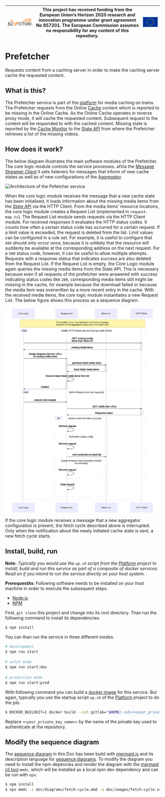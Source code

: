| [![5G-VICTORI logo](doc/images/5g-victori-logo.png)](https://www.5g-victori-project.eu/) | This project has received funding from the European Union’s Horizon 2020 research and innovation programme under grant agreement No 857201. The European Commission assumes no responsibility for any content of this repository. | [![Acknowledgement: This project has received funding from the European Union’s Horizon 2020 research and innovation programme under grant agreement No 857201.](doc/images/eu-flag.jpg)](https://ec.europa.eu/programmes/horizon2020/en) |
| ---------------------------------------------------------------------------------------- | ------------------------------------------------------------------------------------------------------------------------------------------- | ----------------------------------------------------------------------------------------------------------------------------------------------------------------------------------------------------------------------------------------- |


# Prefetcher

Requests content from a caching server in order to make the caching server cache the requested content.

## What is this?

The Prefetcher service is part of the [platform](../../../5gv-platform) for media caching on trains. The Prefetcher requests from the Online [Cache](../../../5gv-cache) content which is reported to be missing in the Online Cache. As the Online Cache operates in reverse proxy mode, it will cache the requested content. Subsequent request to the content will be responded to with the cached content. Missing state is reported by the [Cache Monitor](h../../../5gv-cache-monitor) to the [State API](../../../5gv-state-api) from where the Prefetcher retrieves a list of the missing videos.

## How does it work?

The below diagram illustrates the main software modules of the Prefetcher. The core logic module controls the service processes. atVia the [Message Streamer Client](../../../5gv-messenger) it sets listeners for messages that inform of new cache states as well as of new configurations of the [Aggregator](../../../5gv-aggregator).

![Architecture of the Pefetcher service](https://docs.google.com/drawings/d/14Fp6Uh5ANOHJsuxn-eVHblYvyGa242fy4-nRYrfxVqI/export/svg)

When the core logic module receives the message that a new cache state has been initialised, it loads information about the missing media items from the [State API](../../../5gv-state-api) via the HTTP Client. From the media items' resource locations, the core logic module creates a Request List (implemented in `request-map.ts`). The Request List module sends requests via the HTTP Client module. For received responses it evaluates the HTTP status codes. It counts how often a certain status code has occurred for a certain request. If a limit value is exceeded, the request is deleted from the list. Limit values can be configured in a rule set. For example, it is useful to configure that `404` should only occur once, because it is unlikely that the resource will suddenly be available at the corresponding address on the next request. For a `500` status code, however, it can be useful to allow multiple attempts. Requests with a response status that indicates success are also deleted from the Request List. If the Request List is empty, the Core Logic module again queries the missing media items from the State API. This is necessary because even if all requests of the prefetcher were answered with success indicating status codes like `200`, corresponding media items still might be missing in the cache, for example because the download failed or because the media item was overwritten by a more recent entry in the cache. With the received media items, the core logic module instantiates a new Request List. The below figure shows this process as a sequence diagram.

![Diagram of fetch cycle](doc/images/fetch-cycle.svg)

If the core logic module receives a message that a new aggregator configuration is present, the fetch cycle described above is interrupted. Only when the notification about the newly initiated cache state is sent, a new fetch cycle starts.

## Install, build, run

**Note:** _Typically you would use the `up.sh` script from the [Platform](../../../5gv-platform) project to install, build and run this service as part of a composite of docker services. Read on if you intend to run the service directly on your host system._

**Prerequestits**: Following software needs to be installed on your host machine in order to execute the subsequent steps.

- [Node.js](https://nodejs.org/en/)
- [NPM](https://www.npmjs.com/)

First, `git clone` this project and change into its root directory. Than run the following command to install its dependencies:

```bash
$ npm install
```

You can than run the service in three different modes.

```bash
# development
$ npm run start

# watch mode
$ npm run start:dev

# production mode
$ npm run start:prod
```

With following command you can build a [docker image](https://www.docker.com) for this service. But again, typically you use the startup script `up.sh` of the [Platform](../../../5gv-platform) project to do the job.

```bash
$ DOCKER_BUILDKIT=1 docker build --ssh gitlab="$HOME/.ssh/<<your_private_key_name>>" -t prefetcher .
```

Replace `<<your_private_key_name>>` by the name of the private key used to authenticate at the repository.

## Modify the sequence diagram

The [sequence diagram](doc/diagrams/fetch-cycle.mmd) in this Doc has been build with [mermaid.js](https://mermaid-js.github.io/mermaid/) and its description language for [sequence diagrams](https://mermaid-js.github.io/mermaid/diagrams-and-syntax-and-examples/sequenceDiagram.html). To modify the diagram you need to install the npm depencies and render the diagram with the [mermaid cli tool](https://github.com/mermaid-js/mermaid-cli) `mmdc`, which will be installed as a local npm dev dependency and can be run with `npx`:

```bash
$ npm install
$ npx mmdc -i doc/diagrams/fetch-cycle.mmd -o doc/images/fetch-cycle.svg
```
